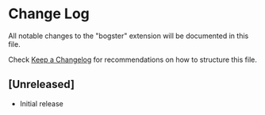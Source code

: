 # Change Log

All notable changes to the "bogster" extension will be documented in this file.

Check [Keep a Changelog](http://keepachangelog.com/) for recommendations on how to structure this file.

## [Unreleased]

- Initial release
